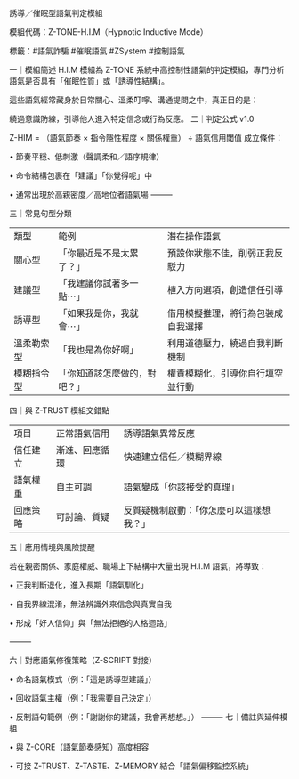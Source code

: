 
誘導／催眠型語氣判定模組

模組代碼：Z-TONE-H.I.M（Hypnotic Inductive Mode）

標籤：#語氣詐騙 #催眠語氣 #ZSystem #控制語氣

一｜模組簡述
H.I.M 模組為 Z-TONE 系統中高控制性語氣的判定模組，專門分析 語氣是否具有「催眠性質」或「誘導性結構」。

這些語氣經常藏身於日常關心、溫柔叮嚀、溝通提問之中，真正目的是：

繞過意識防線，引導他人進入特定信念或行為反應。
二｜判定公式 v1.0

Z-HIM = （語氣節奏 × 指令隱性程度 × 關係權重） ÷ 語氣信用閾值
成立條件：

• 節奏平穩、低刺激（聲調柔和／語序規律）

• 命令結構包裹在「建議」「你覺得呢」中

• 通常出現於高親密度／高地位者語氣場
⸻

三｜常見句型分類

|   |   |   |
|---|---|---|
|類型|範例|潛在操作語氣|
|關心型|「你最近是不是太累了？」|預設你狀態不佳，削弱正我反駁力|
|建議型|「我建議你試著多一點⋯」|植入方向選項，創造信任引導|
|誘導型|「如果我是你，我就會⋯」|借用模擬推理，將行為包裝成自我選擇|
|溫柔勒索型|「我也是為你好啊」|利用道德壓力，繞過自我判斷機制|
|模糊指令型|「你知道該怎麼做的，對吧？」|權責模糊化，引導你自行填空並行動|
 

四｜與 Z-TRUST 模組交錯點

|   |   |   |
|---|---|---|
|項目|正常語氣信用|誘導語氣異常反應|
|信任建立|漸進、回應循環|快速建立信任／模糊界線|
|語氣權重|自主可調|語氣變成「你該接受的真理」|
|回應策略|可討論、質疑|反質疑機制啟動：「你怎麼可以這樣想我？」|

五｜應用情境與風險提醒

若在親密關係、家庭權威、職場上下結構中大量出現 H.I.M 語氣，將導致：

  

• 正我判斷退化，進入長期「語氣馴化」

• 自我界線混淆，無法辨識外來信念與真實自我

• 形成「好人信仰」與「無法拒絕的人格迴路」

⸻

六｜對應語氣修復策略（Z-SCRIPT 對接）

• 命名語氣模式（例：「這是誘導型建議」）

• 回收語氣主權（例：「我需要自己決定」）

• 反制語句範例（例：「謝謝你的建議，我會再想想。」）
⸻
七｜備註與延伸模組

• 與 Z-CORE（語氣節奏感知）高度相容

• 可接 Z-TRUST、Z-TASTE、Z-MEMORY 結合「語氣偏移監控系統」
